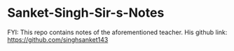 # Sanket-Singh-Sir-s-Notes

FYI: This repo contains notes of the aforementioned teacher.
His github link: https://github.com/singhsanket143

